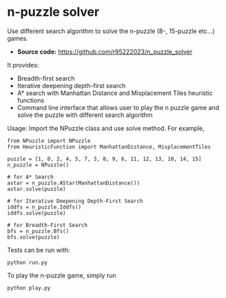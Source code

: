 # n-puzzle solver
Use different search algorithm to solve the n-puzzle (8-, 15-puzzle etc...) games.

- **Source code:** https://github.com/r95222023/n_puzzle_solver

It provides:

- Breadth-first search
- Iterative deepening depth-first search
- A* search with Manhattan Distance and Misplacement Tiles heuristic functions 
- Command line interface that allows user to play the n puzzle game and solve the 
  puzzle with different search algorithm


Usage:
Import the NPuzzle class and use solve method. For example, 

    from NPuzzle import NPuzzle
    from HeuristicFunction import ManhattanDistance, MisplacementTiles

    puzzle = [1, 0, 2, 4, 5, 7, 3, 8, 9, 6, 11, 12, 13, 10, 14, 15]
    n_puzzle = NPuzzle()
    
    # for A* Search
    astar = n_puzzle.AStar(ManhattanDistance())
    astar.solve(puzzle)
    
    # for Iterative Deepening Depth-First Search
    iddfs = n_puzzle.Iddfs()
    iddfs.solve(puzzle)
    
    # for Breadth-First Search
    bfs = n_puzzle.Bfs()
    bfs.solve(puzzle)
    
Tests can be run with:

    python run.py
    
To play the n-puzzle game, simply run

    python play.py